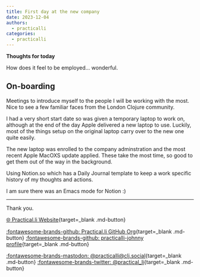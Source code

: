 ```yaml
---
title: First day at the new company
date: 2023-12-04
authors:
  - practicalli
categories:
  - practicalli
---
```


**Thoughts for today**

How does it feel to be employed... wonderful.

<!-- more -->


## On-boarding

Meetings to introduce myself to the people I will be working with the most.  Nice to see a few familiar faces from the London Clojure community.

I had a very short start date so was given a temporary laptop to work on, although at the end of the day Apple delivered a new laptop to use.  Luckily, most of the things setup on the original laptop carry over to the new one quite easily.

The new laptop was enrolled to the company adminstration and the most recent Apple MacOXS update applied.  These take the most time, so good to get them out of the way in the background.

Using Notion.so which has a Daily Journal template to keep a work specific history of my thoughts and actions.

I am sure there was an Emacs mode for Notion :)

---
Thank you.

[:globe_with_meridians: Practical.li Website](https://practical.li){target=_blank .md-button}

[:fontawesome-brands-github: Practical.li GitHub Org](https://github.com/practicalli){target=_blank .md-button}
[:fontawesome-brands-github: practicalli-johnny profile](https://github.com/practicalli-johnny){target=_blank .md-button}

[:fontawesome-brands-mastodon: @practicalli@clj.social](https://clj.social/@practicalli){target=_blank .md-button}
[:fontawesome-brands-twitter: @practical_li](https://twitter.com/practcial_li){target=_blank .md-button}
